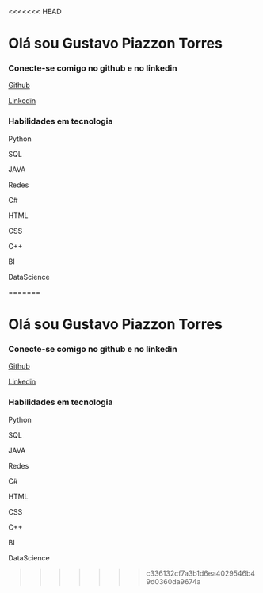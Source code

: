 <<<<<<< HEAD
# Olá sou Gustavo Piazzon Torres

### Conecte-se comigo no github e no linkedin

[Github](https://github.com/guspiazzon)

[Linkedin](https://br.linkedin.com/in/gustavo-piazzon-torres-3b90141aa)




### Habilidades em tecnologia

Python

SQL

JAVA

Redes

C#    

HTML

CSS

C++

BI

DataScience


=======
# Olá sou Gustavo Piazzon Torres

### Conecte-se comigo no github e no linkedin

[Github](https://github.com/guspiazzon)

[Linkedin](https://br.linkedin.com/in/gustavo-piazzon-torres-3b90141aa)




### Habilidades em tecnologia

Python

SQL

JAVA

Redes

C#    

HTML

CSS

C++

BI

DataScience


>>>>>>> c336132cf7a3b1d6ea4029546b49d0360da9674a
